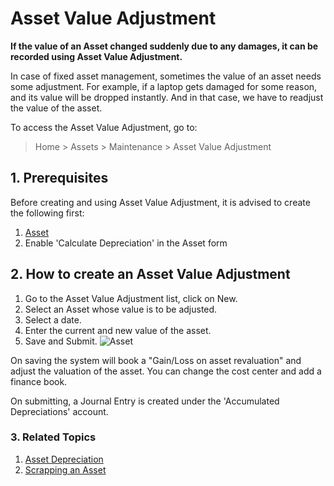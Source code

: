 <!-- add breadcrumbs -->
# Asset Value Adjustment

**If the value of an Asset changed suddenly due to any damages, it can be recorded using Asset Value Adjustment.**

In case of fixed asset management, sometimes the value of an asset needs some adjustment. For example, if a laptop gets damaged for some reason, and its value will be dropped instantly. And in that case, we have to readjust the value of the asset.

To access the Asset Value Adjustment, go to:
> Home > Assets > Maintenance > Asset Value Adjustment

## 1. Prerequisites
Before creating and using Asset Value Adjustment, it is advised to create the following first:

1. [Asset](/docs/v13/user/manual/en/asset/asset)
1. Enable 'Calculate Depreciation' in the Asset form

## 2. How to create an Asset Value Adjustment

1. Go to the Asset Value Adjustment list, click on New.
1. Select an Asset whose value is to be adjusted.
1. Select a date.
1. Enter the current and new value of the asset.
1. Save and Submit.
    <img class="screenshot" alt="Asset" src="{{docs_base_url}}/v13/assets/img/asset/asset-value-adjustment.png">


On saving the system will book a "Gain/Loss on asset revaluation" and adjust the valuation of the asset.
You can change the cost center and add a finance book.

On submitting, a Journal Entry is created under the 'Accumulated Depreciations' account.

### 3. Related Topics
1. [Asset Depreciation](/docs/v13/user/manual/en/asset/asset-depreciation)
1. [Scrapping an Asset](/docs/v13/user/manual/en/asset/scrapping-an-asset)
